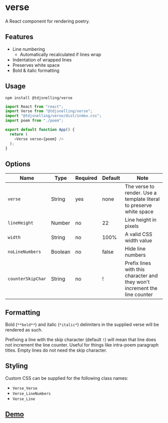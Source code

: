 # verse

A React component for rendering poetry.

## Features

* Line numbering
  * Automatically recalculated if lines wrap
* Indentation of wrapped lines
* Preserves white space
* Bold & italic formatting

## Usage

```
npm install @tdjsnelling/verse
```

```typescript jsx
import React from "react";
import Verse from "@tdjsnelling/verse";
import "@tdjsnelling/verse/dist/index.css";
import poem from "./poem";

export default function App() {
  return (
    <Verse verse={poem} />
  );
}
```

## Options

| Name              | Type    | Required | Default | Note                                                                       |
|-------------------|---------|----------|---------|----------------------------------------------------------------------------|
| `verse`           | String  | yes      | none    | The verse to render. Use a template literal to preserve white space        |
| `lineHeight`      | Number  | no       | 22      | Line height in pixels                                                      |
| `width`           | String  | no       | 100%    | A valid CSS width value                                                    |
| `noLineNumbers`   | Boolean | no       | false   | Hide line numbers                                                          |
| `counterSkipChar` | String  | no       | !       | Prefix lines with this character and they won't increment the line counter |

## Formatting

Bold (`**bold**`) and italic (`*italic*`) delimiters in the supplied verse will be rendered as such.

Prefixing a line with the skip character (default `!`) will mean that line does not increment the line counter. Useful for things like intra-poem paragraph titles. Empty lines do not need the skip character.

## Styling

Custom CSS can be supplied for the following class names:

* `Verse_Verse`
* `Verse_LineNumbers`
* `Verse_Line`

## [Demo](https://codesandbox.io/p/sandbox/txmpn5)
